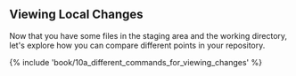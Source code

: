## Viewing Local Changes

Now that you have some files in the staging area and the working directory, let's explore how you can compare different points in your repository.

{% include 'book/10a_different_commands_for_viewing_changes' %}
